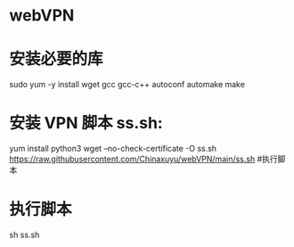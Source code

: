 # webVPN


# 安装必要的库
sudo yum -y install wget gcc gcc-c++ autoconf automake make

# 安装 VPN 脚本 ss.sh:
yum install python3
wget –no-check-certificate -O ss.sh https://raw.githubusercontent.com/Chinaxuyu/webVPN/main/ss.sh
#执行脚本

# 执行脚本
sh ss.sh
